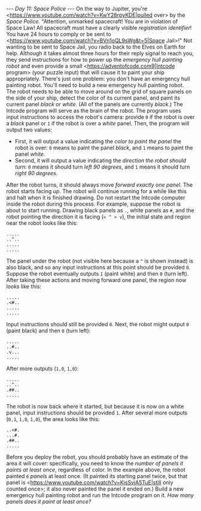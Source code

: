 *--- Day 11: Space Police ---*
On the way to Jupiter, you're <https://www.youtube.com/watch?v=KwY28rpyKDE|pulled over> by the _Space Police_.
"Attention, unmarked spacecraft! You are in violation of Space Law! All spacecraft must have a clearly visible _registration identifier_! You have 24 hours to comply or be sent to <https://www.youtube.com/watch?v=BVn1oQL9sWg&t=5|Space Jail>!"
Not wanting to be sent to Space Jail, you radio back to the Elves on Earth for help. Although it takes almost three hours for their reply signal to reach you, they send instructions for how to power up the _emergency hull painting robot_ and even provide a small <https://adventofcode.com9|Intcode program> (your puzzle input) that will cause it to paint your ship appropriately.
There's just one problem: you don't have an emergency hull painting robot.
You'll need to build a new emergency hull painting robot. The robot needs to be able to move around on the grid of square panels on the side of your ship, detect the color of its current panel, and paint its current panel _black_ or _white_. (All of the panels are currently _black_.)
The Intcode program will serve as the brain of the robot. The program uses input instructions to access the robot's camera: provide `0` if the robot is over a _black_ panel or `1` if the robot is over a _white_ panel. Then, the program will output two values:

- First, it will output a value indicating the _color to paint the panel_ the robot is over: `0` means to paint the panel _black_, and `1` means to paint the panel _white_.
- Second, it will output a value indicating the _direction the robot should turn_: `0` means it should turn _left 90 degrees_, and `1` means it should turn _right 90 degrees_.

After the robot turns, it should always move _forward exactly one panel_. The robot starts facing _up_.
The robot will continue running for a while like this and halt when it is finished drawing.  Do not restart the Intcode computer inside the robot during this process.
For example, suppose the robot is about to start running.  Drawing black panels as `.`, white panels as `#`, and the robot pointing the direction it is facing (`< ^ > v`), the initial state and region near the robot looks like this:
```.....
.....
..^..
.....
.....
```
The panel under the robot (not visible here because a `^` is shown instead) is also black, and so any input instructions at this point should be provided `0`. Suppose the robot eventually outputs `1` (paint white) and then `0` (turn left). After taking these actions and moving forward one panel, the region now looks like this:
```.....
.....
.<#..
.....
.....
```
Input instructions should still be provided `0`. Next, the robot might output `0` (paint black) and then `0` (turn left):
```.....
.....
..#..
.v...
.....
```
After more outputs (`1,0`, `1,0`):
```.....
.....
..^..
.##..
.....
```
The robot is now back where it started, but because it is now on a white panel, input instructions should be provided `1`.  After several more outputs (`0,1`, `1,0`, `1,0`), the area looks like this:
```.....
..<#.
...#.
.##..
.....
```
Before you deploy the robot, you should probably have an estimate of the area it will cover: specifically, you need to know the _number of panels it paints at least once_, regardless of color. In the example above, the robot painted _`6` panels_ at least once. (It painted its starting panel twice, but that panel is <https://www.youtube.com/watch?v=KjsSvjA5TuE|still only counted once>; it also never painted the panel it ended on.)
Build a new emergency hull painting robot and run the Intcode program on it. _How many panels does it paint at least once?_

